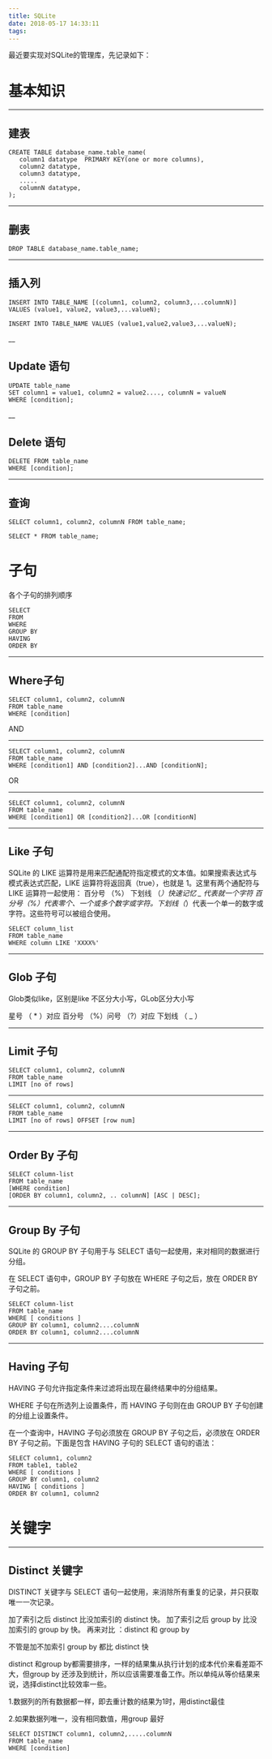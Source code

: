 ```yaml
---
title: SQLite
date: 2018-05-17 14:33:11
tags:
---
```


最近要实现对SQLite的管理库，先记录如下：


# 基本知识
___
## 建表

```
CREATE TABLE database_name.table_name(
   column1 datatype  PRIMARY KEY(one or more columns),
   column2 datatype,
   column3 datatype,
   .....
   columnN datatype,
);
```
___
## 删表

```
DROP TABLE database_name.table_name;
```
___
## 插入列

```
INSERT INTO TABLE_NAME [(column1, column2, column3,...columnN)]  
VALUES (value1, value2, value3,...valueN);

INSERT INTO TABLE_NAME VALUES (value1,value2,value3,...valueN);
```
__
## Update 语句
```
UPDATE table_name
SET column1 = value1, column2 = value2...., columnN = valueN
WHERE [condition];
```
__
## Delete 语句
```
DELETE FROM table_name
WHERE [condition];
```
___
## 查询

```
SELECT column1, column2, columnN FROM table_name;

SELECT * FROM table_name;
```


# 子句

各个子句的排列顺序

```
SELECT
FROM
WHERE
GROUP BY
HAVING
ORDER BY
```
___
## Where子句

```
SELECT column1, column2, columnN 
FROM table_name
WHERE [condition]
```
AND
___
```
SELECT column1, column2, columnN 
FROM table_name
WHERE [condition1] AND [condition2]...AND [conditionN];
```
OR
___
```
SELECT column1, column2, columnN 
FROM table_name
WHERE [condition1] OR [condition2]...OR [conditionN]
```
___
## Like 子句

SQLite 的 LIKE 运算符是用来匹配通配符指定模式的文本值。如果搜索表达式与模式表达式匹配，LIKE 运算符将返回真（true），也就是 1。这里有两个通配符与 LIKE 运算符一起使用：
百分号 （%）
下划线 （_）快速记忆  _ 代表就一个字符
百分号（%）代表零个、一个或多个数字或字符。下划线（_）代表一个单一的数字或字符。这些符号可以被组合使用。


```
SELECT column_list 
FROM table_name
WHERE column LIKE 'XXXX%'
```
___
## Glob 子句

Glob类似like，区别是like 不区分大小写，GLob区分大小写

星号 （ * ）对应 百分号 （%）问号 （?）对应 下划线 （ _ ）

___
## Limit 子句

```
SELECT column1, column2, columnN 
FROM table_name
LIMIT [no of rows]
```
___
```
SELECT column1, column2, columnN 
FROM table_name
LIMIT [no of rows] OFFSET [row num]
```
___
## Order By 子句

```
SELECT column-list 
FROM table_name 
[WHERE condition] 
[ORDER BY column1, column2, .. columnN] [ASC | DESC];
```
___
## Group By 子句

SQLite 的 GROUP BY 子句用于与 SELECT 语句一起使用，来对相同的数据进行分组。

在 SELECT 语句中，GROUP BY 子句放在 WHERE 子句之后，放在 ORDER BY 子句之前。

```
SELECT column-list
FROM table_name
WHERE [ conditions ]
GROUP BY column1, column2....columnN
ORDER BY column1, column2....columnN
```
___
## Having 子句

HAVING 子句允许指定条件来过滤将出现在最终结果中的分组结果。

WHERE 子句在所选列上设置条件，而 HAVING 子句则在由 GROUP BY 子句创建的分组上设置条件。

在一个查询中，HAVING 子句必须放在 GROUP BY 子句之后，必须放在 ORDER BY 子句之前。下面是包含 HAVING 子句的 SELECT 语句的语法：

```
SELECT column1, column2
FROM table1, table2
WHERE [ conditions ]
GROUP BY column1, column2
HAVING [ conditions ]
ORDER BY column1, column2
```

# 关键字

___
## Distinct 关键字

DISTINCT 关键字与 SELECT 语句一起使用，来消除所有重复的记录，并只获取唯一一次记录。

加了索引之后 distinct 比没加索引的 distinct 快。
加了索引之后 group by 比没加索引的 group by 快。
再来对比 ：distinct  和 group by

不管是加不加索引 group by 都比 distinct 快

distinct 和group by都需要排序，一样的结果集从执行计划的成本代价来看差距不大，但group by 还涉及到统计，所以应该需要准备工作。所以单纯从等价结果来说，选择distinct比较效率一些。


1.数据列的所有数据都一样，即去重计数的结果为1时，用distinct最佳

2.如果数据列唯一，没有相同数值，用group 最好

```
SELECT DISTINCT column1, column2,.....columnN 
FROM table_name
WHERE [condition]
```


